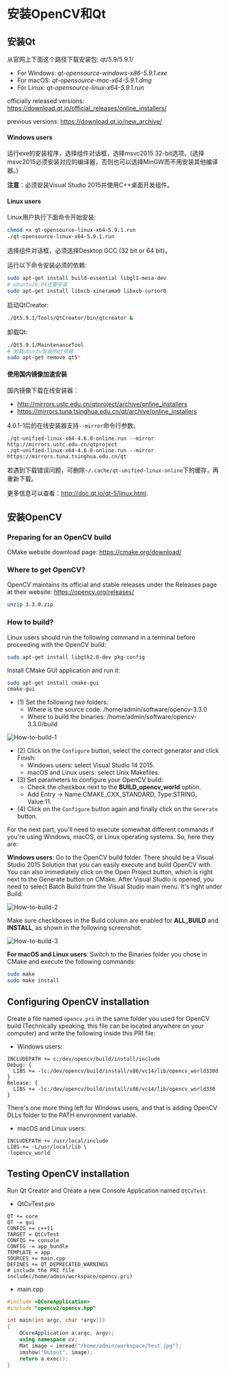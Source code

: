 # 安装OpenCV和Qt

## 安装Qt

从官网上下面这个路径下载安装包: qt/5.9/5.9.1/

- For Windows: *qt-opensource-windows-x86-5.9.1.exe*
- For macOS: *qt-opensource-mac-x64-5.9.1.dmg*
- For Linux: *qt-opensource-linux-x64-5.9.1.run*

officially released versions: https://download.qt.io/official_releases/online_installers/

previous versions: https://download.qt.io/new_archive/

#### Windows users

运行exe的安装程序，选择组件对话框，选择msvc2015 32-bit选项。(选择msvc2015必须安装对应的编译器，否则也可以选择MinGW而不用安装其他编译器。)

**注意**：必须安装Visual Studio 2015并使用C++桌面开发组件。

#### Linux users

Linux用户执行下面命令开始安装:

```bash
chmod +x qt-opensource-linux-x64-5.9.1.run
./qt-opensource-linux-x64-5.9.1.run
```

选择组件对话框，必须选择Desktop GCC (32 bit or 64 bit)。

运行以下命令安装必须的依赖:

```bash
sudo apt-get install build-essential libgl1-mesa-dev
# ubuntu20.04还要安装
sudo apt-get install libxcb-xinerama0 libxcb-cursor0
```

启动QtCreator:

```bash
./Qt5.9.1/Tools/QtCreator/bin/qtcreator &
```

卸载Qt:

```bash
./Qt5.9.1/MaintenanceTool
# 卸载ubuntu安装的qt依赖
sudo apt-get remove qt5*
```

#### 使用国内镜像加速安装

国内镜像下载在线安装器：

- http://mirrors.ustc.edu.cn/qtproject/archive/online_installers
- https://mirrors.tuna.tsinghua.edu.cn/qt/archive/online_installers

4.0.1-1后的在线安装器支持`--mirror`命令行参数。

```
./qt-unified-linux-x64-4.6.0-online.run --mirror http://mirrors.ustc.edu.cn/qtproject
./qt-unified-linux-x64-4.6.0-online.run --mirror https://mirrors.tuna.tsinghua.edu.cn/qt
```

若遇到下载错误问题，可删除`~/.cache/qt-unified-linux-online`下的缓存，再重新下载。

更多信息可以查看：http://doc.qt.io/qt-5/linux.html.

## 安装OpenCV

### Preparing for an OpenCV build

CMake website download page: https://cmake.org/download/

### Where to get OpenCV?

OpenCV maintains its official and stable releases under the Releases page at their website: https://opencv.org/releases/

```bash
unzip 3.3.0.zip
```

### How to build?

Linux users should run the following command in a terminal before proceeding with the OpenCV build:

```bash
sudo apt-get install libgtk2.0-dev pkg-config
```

Install CMake GUI application and run it:

```bash
sudo apt-get install cmake-gui
cmake-gui
```

- (1) Set the following two folders:
  - Where is the source code: /home/admin/software/opencv-3.3.0
  - Where to build the binaries: /home/admin/software/opencv-3.3.0/build

![How-to-build-1](https://gitlab.com/iknowledge/BlogImage/-/raw/main/OpenCVAndQt/How-to-build-1.jpg)

- (2) Click on the `Configure` button, select the correct generator and click Finish:
  - Windows users: select Visual Studio 14 2015.
  - macOS and Linux users: select Unix Makefiles.
- (3) Set parameters to configure your OpenCV build:
  - Check the checkbox next to the **BUILD_opencv_world** option.
  - Add Entry -> Name:CMAKE_CXX_STANDARD, Type:STRING, Value:11.
- (4) Click on the `Configure` button again and finally click on the `Generate` button.

For the next part, you'll need to execute somewhat different commands if you're using Windows, macOS, or Linux operating systems. So, here they are:

**Windows users**: Go to the OpenCV build folder. There should be a Visual Studio 2015 Solution that you can easily execute and build OpenCV with. You can also immediately click on the Open Project button, which is right next to the Generate button on CMake. After Visual Studio is opened, you need to select Batch Build from the Visual Studio main menu. It's right under Build:

![How-to-build-2](https://gitlab.com/iknowledge/BlogImage/-/raw/main/OpenCVAndQt/How-to-build-2.jpg)

Make sure checkboxes in the Build column are enabled for **ALL_BUILD** and **INSTALL**, as shown in the following screenshot:

![How-to-build-3](https://gitlab.com/iknowledge/BlogImage/-/raw/main/OpenCVAndQt/How-to-build-3.jpg)

**For macOS and Linux users**: Switch to the Binaries folder you chose in CMake and execute the following commands:

```bash
sudo make
sudo make install
```

## Configuring OpenCV installation

Create a file named `opencv.pri` in the same folder you used for OpenCV build (Technically speaking, this file can be located anywhere on your computer) and write the following inside this PRI file:

- Windows users:

```
INCLUDEPATH += c:/dev/opencv/build/install/include
Debug: {
  LIBS += -lc:/dev/opencv/build/install/x86/vc14/lib/opencv_world330d
}
Release: {
  LIBS += -lc:/dev/opencv/build/install/x86/vc14/lib/opencv_world330
}
```

There's one more thing left for Windows users, and that is adding OpenCV DLLs folder to the PATH environment variable.

- macOS and Linux users:

```
INCLUDEPATH += /usr/local/include
LIBS += -L/usr/local/lib \
-lopencv_world
```

## Testing OpenCV installation

Run Qt Creator and Create a new Console Application named `QtCvTest`.

- QtCvTest.pro

```
QT += core
QT -= gui
CONFIG += c++11
TARGET = QtCvTest
CONFIG += console
CONFIG -= app_bundle
TEMPLATE = app
SOURCES += main.cpp
DEFINES += QT_DEPRECATED_WARNINGS
# include the PRI file
include(/home/admin/workspace/opencv.pri)
```

- main.cpp

```cpp
#include <QCoreApplication>
#include "opencv2/opencv.hpp"

int main(int argc, char *argv[])
{
    QCoreApplication a(argc, argv);
    using namespace cv;
    Mat image = imread("/home/admin/workspace/test.jpg");
    imshow("Output", image);
    return a.exec();
}
```
